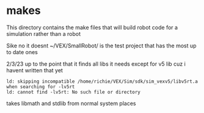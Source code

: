 # makes

This directory contains the make files that will build robot code for a simulation rather than a robot

Sike no it doesnt ~/VEX/SmallRobot/ is the test project that has the most up to date ones 

2/3/23
up to the point that it finds all libs it needs except for v5 lib cuz i havent written that yet
```
ld: skipping incompatible /home/richie/VEX/Sim/sdk/sim_vexv5/libv5rt.a when searching for -lv5rt
ld: cannot find -lv5rt: No such file or directory
```

takes libmath and stdlib from normal system places
